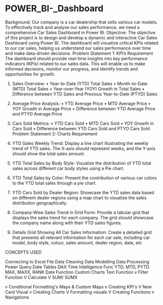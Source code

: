 # POWER_BI-_Dashboard 
Background: Our company is a car dealership that sells various car models. To effectively track and analyse our sales performance, we need a comprehensive Car Sales Dashboard in Power BI. 
Objective: The objective of this project is to design and develop a dynamic and interactive Car Sales Dashboard using Power BI. The dashboard will visualize critical KPIs related to our car sales, helping us understand our sales performance over time and make data-driven decisions.
Problem Statement 1: KPI’s Requirement
The dashboard should provide real-time insights into key performance indicators (KPIs) related to our sales data. This will enable us to make informed decisions, monitor our progress, and identify trends and opportunities for growth.
1.	Sales Overview:
•	Year-to-Date (YTD) Total Sales
•	Month-to-Date (MTD) Total Sales
•	Year-over-Year (YOY) Growth in Total Sales
•	Difference between YTD Sales and Previous Year-to-Date (PTYD) Sales
2.	Average Price Analysis:
•	YTD Average Price
•	MTD Average Price
•	YOY Growth in Average Price
•	Difference between YTD Average Price and PTYD Average Price
3.	Cars Sold Metrics:
•	YTD Cars Sold
•	MTD Cars Sold
•	YOY Growth in Cars Sold
•	Difference between YTD Cars Sold and PTYD Cars Sold
Problem Statement 2: Charts Requirement

1.	YTD Sales Weekly Trend: Display a line chart illustrating the weekly trend of YTD sales. The X-axis should represent weeks, and the Y-axis should show the total sales amount.
2.	YTD Total Sales by Body Style: Visualize the distribution of YTD total sales across different car body styles using a Pie chart.
3.	YTD Total Sales by Color: Present the contribution of various car colors to the YTD total sales through a pie chart.
4.	YTD Cars Sold by Dealer Region: Showcase the YTD sales data based on different dealer regions using a map chart to visualize the sales distribution geographically.
5.	Company-Wise Sales Trend in Grid Form: Provide a tabular grid that displays the sales trend for each company. The grid should showcase the company name along with their YTD sales figures.
6.	Details Grid Showing All Car Sales Information: Create a detailed grid that presents all relevant information for each car sale, including car model, body style, colour, sales amount, dealer region, date, etc










CONCEPTS USED

Connecting to Excel File
Data Cleaning
Data Modelling
Data Processing
Power Query
Date Tables
DAX
Time Intelligence Func
YTD, MTD, PYTD
MAX, MAXX, RANK
Date Function
Custom Charts
Text Function
v Filter Function
V Calculate
V SUM/ SUMX

v Conditional Formatting's
Maps & Custom Maps
v Creating KPI's
V New Card Visual
v Creating Charts
V Formatting visuals
V Creating Functions
v Navigations


